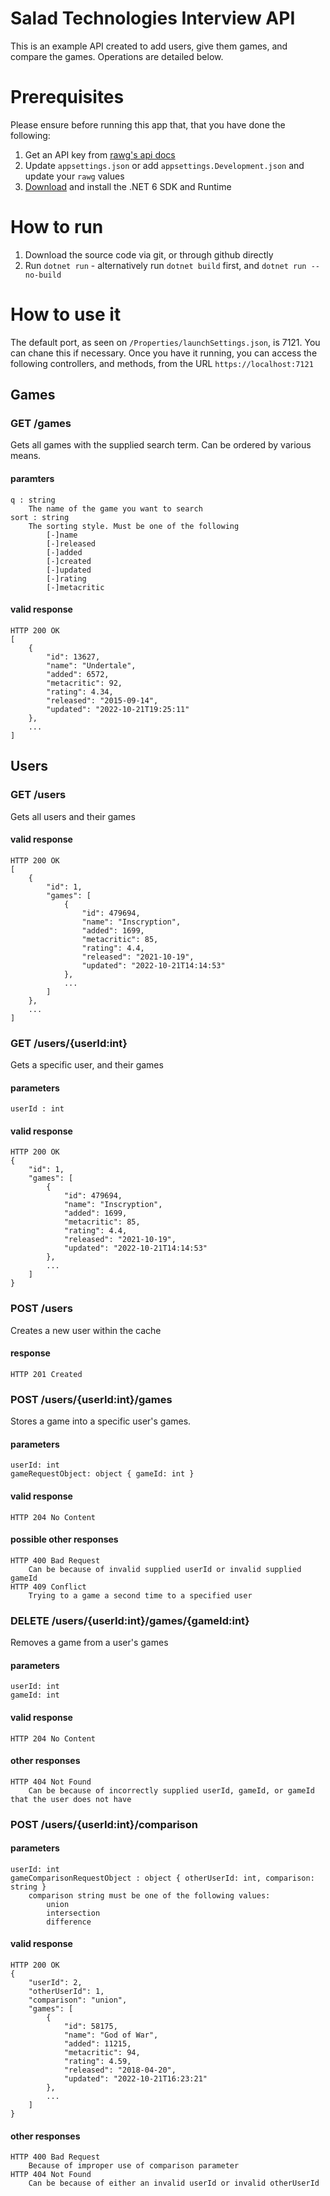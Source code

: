 # Salad Technologies Interview API

This is an example API created to add users, give them games, and compare the games. Operations are detailed below.

# Prerequisites

Please ensure before running this app that, that you have done the following:

1. Get an API key from [rawg's api docs](https://rawg.io/login?forward=developer)
2. Update `appsettings.json` or add `appsettings.Development.json` and update your `rawg` values
3. [Download](https://dotnet.microsoft.com/en-us/download/dotnet/6.0) and install the .NET 6 SDK and Runtime 

# How to run 

1. Download the source code via git, or through github directly
2. Run `dotnet run` - alternatively run `dotnet build` first, and `dotnet run --no-build`

# How to use it 
The default port, as seen on `/Properties/launchSettings.json`, is 7121. You can chane this if necessary. Once you have it running, you can access the following controllers, and methods, from the URL `https://localhost:7121`

## Games
### GET /games
Gets all games with the supplied search term. Can be ordered by various means.
#### paramters
    q : string
        The name of the game you want to search
    sort : string
        The sorting style. Must be one of the following
            [-]name
            [-]released
            [-]added
            [-]created
            [-]updated
            [-]rating
            [-]metacritic
#### valid response
    HTTP 200 OK
    [
        {
            "id": 13627,
            "name": "Undertale",
            "added": 6572,
            "metacritic": 92,
            "rating": 4.34,
            "released": "2015-09-14",
            "updated": "2022-10-21T19:25:11"
        }, 
        ...
    ]

## Users
### GET /users
Gets all users and their games
#### valid response
    HTTP 200 OK
    [
        {
            "id": 1,
            "games": [
                {
                    "id": 479694,
                    "name": "Inscryption",
                    "added": 1699,
                    "metacritic": 85,
                    "rating": 4.4,
                    "released": "2021-10-19",
                    "updated": "2022-10-21T14:14:53"
                },
                ...
            ]
        }, 
        ...
    ]

### GET /users/{userId:int}
Gets a specific user, and their games
#### parameters
    userId : int
#### valid response
    HTTP 200 OK
    {
        "id": 1,
        "games": [
            {
                "id": 479694,
                "name": "Inscryption",
                "added": 1699,
                "metacritic": 85,
                "rating": 4.4,
                "released": "2021-10-19",
                "updated": "2022-10-21T14:14:53"
            },
            ...
        ]
    }

### POST /users
Creates a new user within the cache
#### response
    HTTP 201 Created

### POST /users/{userId:int}/games
Stores a game into a specific user's games.
#### parameters
    userId: int
    gameRequestObject: object { gameId: int }
#### valid response
    HTTP 204 No Content
#### possible other responses
    HTTP 400 Bad Request
        Can be because of invalid supplied userId or invalid supplied gameId
    HTTP 409 Conflict
        Trying to a game a second time to a specified user

### DELETE /users/{userId:int}/games/{gameId:int}
Removes a game from a user's games
#### parameters
    userId: int
    gameId: int
#### valid response
    HTTP 204 No Content
#### other responses
    HTTP 404 Not Found
        Can be because of incorrectly supplied userId, gameId, or gameId that the user does not have

### POST /users/{userId:int}/comparison
#### parameters
    userId: int
    gameComparisonRequestObject : object { otherUserId: int, comparison: string }
        comparison string must be one of the following values: 
            union 
            intersection
            difference
#### valid response 
    HTTP 200 OK
    {
        "userId": 2,
        "otherUserId": 1,
        "comparison": "union",
        "games": [
            {
                "id": 58175,
                "name": "God of War",
                "added": 11215,
                "metacritic": 94,
                "rating": 4.59,
                "released": "2018-04-20",
                "updated": "2022-10-21T16:23:21"
            },
            ...
        ]
    }
#### other responses
    HTTP 400 Bad Request
        Because of improper use of comparison parameter
    HTTP 404 Not Found
        Can be because of either an invalid userId or invalid otherUserId
